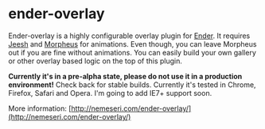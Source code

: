 # ender-overlay

Ender-overlay is a highly configurable overlay plugin for [Ender](http://ender.no.de).
It requires [Jeesh](https://github.com/ender-js/jeesh) and [Morpheus](https://github.com/ded/morpheus) for animations.
Even though, you can leave Morpheus out if you are fine without animations. You can easily build your 
own gallery or other overlay based logic on the top of this plugin. 

**Currently it's in a pre-alpha state, please do not use it in a production environment!**
Check back for stable builds. Currently it's tested in Chrome, Firefox, Safari and Opera. 
I'm going to add IE7+ support soon.

More information: [http://nemeseri.com/ender-overlay/](http://nemeseri.com/ender-overlay/)